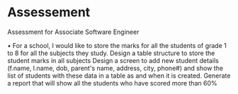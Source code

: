 # Assessement
Assessment for Associate Software Engineer 

• For a school, I would like to store the marks for all the students of grade 1 to 8 for all the subjects they study.
  Design a table structure to store the student marks in all subjects
  Design a screen to add new student details (f.name, l.name, dob, parent's name, address, city, phone#) and show the list of students with these data in a table as and when it is created.
  Generate a report that will show all the students who have scored more than 60%
